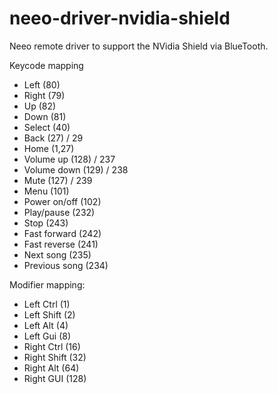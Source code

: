 # neeo-driver-nvidia-shield
Neeo remote driver to support the NVidia Shield via BlueTooth.

Keycode mapping
- Left          (80)
- Right         (79)
- Up            (82)
- Down          (81)
- Select        (40)
- Back          (27) / 29
- Home          (1,27)
- Volume up     (128) / 237
- Volume down   (129) / 238
- Mute          (127) / 239
- Menu          (101)
- Power on/off  (102)
- Play/pause    (232)
- Stop          (243)
- Fast forward  (242)
- Fast reverse  (241)
- Next song     (235)
- Previous song (234)

Modifier mapping:
- Left Ctrl     (1)
- Left Shift    (2)
- Left Alt      (4)
- Left Gui      (8)
- Right Ctrl    (16)
- Right Shift   (32)
- Right Alt     (64)
- Right GUI     (128)
